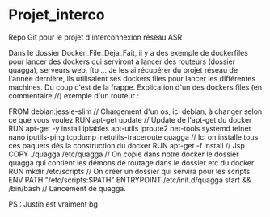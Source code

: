 # Projet_interco
Repo Git pour le projet d'interconnexion réseau ASR

Dans le dossier Docker_File_Deja_Fait, il y a des exemple de dockerfiles pour lancer des dockers qui serviront à lancer des routeurs (dossier quagga), serveurs web, ftp ... Je les ai récupérer du projet réseau de l'année
dernière, ils utilisaient ses dockers files pour lancer les différentes machines. Du coup c'est de la frappe. 
Explication d'un des dockers files (en commentaire //) exemple d'un routeur :

FROM debian:jessie-slim // Chargement d'un os, ici debian, à changer selon ce que vous voulez
RUN apt-get update // Update de l'apt-get du docker
RUN apt-get -y install iptables apt-utils iproute2 net-tools systemd telnet nano iputils-ping tcpdump inetutils-traceroute quagga // Ici on installe tous ces paquets dès la construction du docker
RUN apt-get -f install // Jsp
COPY  ./quagga /etc/quagga // On copie dans notre docker le dossier quagga qui contient les démons de routage dans le dossier etc du docker.
RUN mkdir /etc/scripts  // On créer un dossier qui servira pour les scripts
ENV PATH "/etc/scripts:$PATH" 
ENTRYPOINT /etc/init.d/quagga start && /bin/bash // Lancement de quagga. 

PS : Justin est vraiment bg
